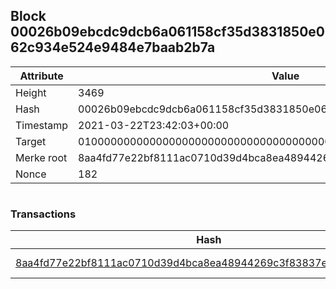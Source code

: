 ## Block 00026b09ebcdc9dcb6a061158cf35d3831850e062c934e524e9484e7baab2b7a

Attribute | Value
--- | ---
Height | 3469
Hash | 00026b09ebcdc9dcb6a061158cf35d3831850e062c934e524e9484e7baab2b7a
Timestamp | 2021-03-22T23:42:03+00:00
Target | 0100000000000000000000000000000000000000000000000000000000000000
Merke root | 8aa4fd77e22bf8111ac0710d39d4bca8ea48944269c3f83837eeff666379f164
Nonce | 182

```

```

### Transactions

Hash | Amount
--- | ---
[8aa4fd77e22bf8111ac0710d39d4bca8ea48944269c3f83837eeff666379f164](8aa4fd77e22bf8111ac0710d39d4bca8ea48944269c3f83837eeff666379f164.md) | 10.00000000 SKEPTI 
